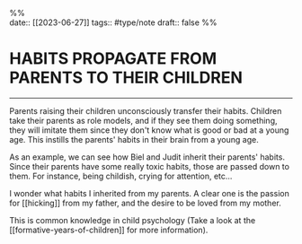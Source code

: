 %%  
date:: [[2023-06-27]] 
tags:: #type/note
draft:: false
%%

# HABITS PROPAGATE FROM PARENTS TO THEIR CHILDREN

---

Parents raising their children unconsciously transfer their habits. Children take their parents as role models, and if they see them doing something, they will imitate them since they don't know what is good or bad at a young age. This instills the parents' habits in their brain from a young age.

As an example, we can see how Biel and Judit inherit their parents' habits. Since their parents have some really toxic habits, those are passed down to them. For instance, being childish, crying for attention, etc…

I wonder what habits I inherited from my parents. A clear one is the passion for [[hicking]] from my father, and the desire to be loved from my mother.

This is common knowledge in child psychology (Take a look at the [[formative-years-of-children]] for more information).
